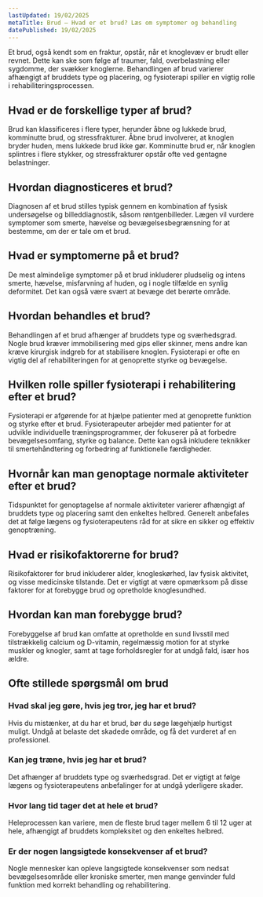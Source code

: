 ```yaml
---
lastUpdated: 19/02/2025
metaTitle: Brud – Hvad er et brud? Læs om symptomer og behandling
datePublished: 19/02/2025
---
```


Et brud, også kendt som en fraktur, opstår, når et knoglevæv er brudt eller revnet. Dette kan ske som følge af traumer, fald, overbelastning eller sygdomme, der svækker knoglerne. Behandlingen af brud varierer afhængigt af bruddets type og placering, og fysioterapi spiller en vigtig rolle i rehabiliteringsprocessen.

## Hvad er de forskellige typer af brud?

Brud kan klassificeres i flere typer, herunder åbne og lukkede brud, komminutte brud, og stressfrakturer. Åbne brud involverer, at knoglen bryder huden, mens lukkede brud ikke gør. Komminutte brud er, når knoglen splintres i flere stykker, og stressfrakturer opstår ofte ved gentagne belastninger.

## Hvordan diagnosticeres et brud?

Diagnosen af et brud stilles typisk gennem en kombination af fysisk undersøgelse og billeddiagnostik, såsom røntgenbilleder. Lægen vil vurdere symptomer som smerte, hævelse og bevægelsesbegrænsning for at bestemme, om der er tale om et brud.

## Hvad er symptomerne på et brud?

De mest almindelige symptomer på et brud inkluderer pludselig og intens smerte, hævelse, misfarvning af huden, og i nogle tilfælde en synlig deformitet. Det kan også være svært at bevæge det berørte område.

## Hvordan behandles et brud?

Behandlingen af et brud afhænger af bruddets type og sværhedsgrad. Nogle brud kræver immobilisering med gips eller skinner, mens andre kan kræve kirurgisk indgreb for at stabilisere knoglen. Fysioterapi er ofte en vigtig del af rehabiliteringen for at genoprette styrke og bevægelse.

## Hvilken rolle spiller fysioterapi i rehabilitering efter et brud?

Fysioterapi er afgørende for at hjælpe patienter med at genoprette funktion og styrke efter et brud. Fysioterapeuter arbejder med patienter for at udvikle individuelle træningsprogrammer, der fokuserer på at forbedre bevægelsesomfang, styrke og balance. Dette kan også inkludere teknikker til smertehåndtering og forbedring af funktionelle færdigheder.

## Hvornår kan man genoptage normale aktiviteter efter et brud?

Tidspunktet for genoptagelse af normale aktiviteter varierer afhængigt af bruddets type og placering samt den enkeltes helbred. Generelt anbefales det at følge lægens og fysioterapeutens råd for at sikre en sikker og effektiv genoptræning.

## Hvad er risikofaktorerne for brud?

Risikofaktorer for brud inkluderer alder, knogleskørhed, lav fysisk aktivitet, og visse medicinske tilstande. Det er vigtigt at være opmærksom på disse faktorer for at forebygge brud og opretholde knoglesundhed.

## Hvordan kan man forebygge brud?

Forebyggelse af brud kan omfatte at opretholde en sund livsstil med tilstrækkelig calcium og D-vitamin, regelmæssig motion for at styrke muskler og knogler, samt at tage forholdsregler for at undgå fald, især hos ældre.

## Ofte stillede spørgsmål om brud

### Hvad skal jeg gøre, hvis jeg tror, jeg har et brud?

Hvis du mistænker, at du har et brud, bør du søge lægehjælp hurtigst muligt. Undgå at belaste det skadede område, og få det vurderet af en professionel.

### Kan jeg træne, hvis jeg har et brud?

Det afhænger af bruddets type og sværhedsgrad. Det er vigtigt at følge lægens og fysioterapeutens anbefalinger for at undgå yderligere skader.

### Hvor lang tid tager det at hele et brud?

Heleprocessen kan variere, men de fleste brud tager mellem 6 til 12 uger at hele, afhængigt af bruddets kompleksitet og den enkeltes helbred.

### Er der nogen langsigtede konsekvenser af et brud?

Nogle mennesker kan opleve langsigtede konsekvenser som nedsat bevægelsesområde eller kroniske smerter, men mange genvinder fuld funktion med korrekt behandling og rehabilitering.

